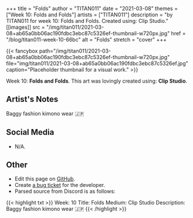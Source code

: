 +++
title =       "Folds"
author =      "TITAN011"
date =        "2021-03-08"
themes =      ["Week 10: Folds and Folds"]
artists =     ["TITAN011"]
description = "by TITAN011 for week 10: Folds and Folds. Created using: Clip Studio."
[[images]]
      src = "/img/titan011/2021-03-08+ab65a0bb06ac190fdbc3ebc87c5326ef-thumbnail-w720px.jpg"
      href = "/blog/titan011-week-10-66bc"
      alt = "Folds"
      stretch = "cover"
+++


{{< fancybox path="/img/titan011/2021-03-08+ab65a0bb06ac190fdbc3ebc87c5326ef-thumbnail-w720px.jpg" file="img/titan011/2021-03-08+ab65a0bb06ac190fdbc3ebc87c5326ef.jpg" caption="Placeholder thumbnail for a visual work." >}}


Week 10: **Folds and Folds**. This art was lovingly created using: **Clip Studio**.

## Artist's Notes

Baggy fashion kimono wear 🇯🇵

## Social Media

- N/A.

## Other

- Edit this page on [GitHub](https://github.com/teaminkling/web-refresh/edit/main/content/blog/titan011-week-10-66bc.md).
- Create [a bug ticket](https://github.com/teaminkling/web-refresh/issues/new?assignees=&labels=bug&template=problem-report.md&title=) for the developer.
- Parsed source from Discord is as follows:

{{< highlight txt >}}
Week: 10 
Title: Folds
Medium: Clip Studio
Description: Baggy fashion kimono wear 🇯🇵
{{< /highlight >}}